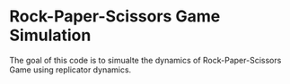 # Rock-Paper-Scissors Game Simulation 

The goal of this code is to simualte the dynamics of Rock-Paper-Scissors Game using replicator dynamics. 

